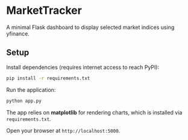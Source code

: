 # MarketTracker

A minimal Flask dashboard to display selected market indices using yfinance.

## Setup

Install dependencies (requires internet access to reach PyPI):

```bash
pip install -r requirements.txt
```

Run the application:

```bash
python app.py
```

The app relies on **matplotlib** for rendering charts, which is installed via
`requirements.txt`.

Open your browser at `http://localhost:5000`.

